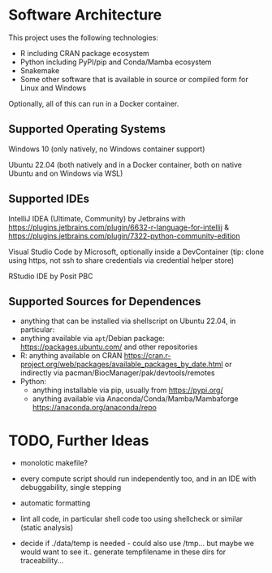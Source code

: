 

# Software Architecture

This project uses the following technologies:

* R including CRAN package ecosystem
* Python including PyPI/pip and Conda/Mamba ecosystem
* Snakemake
* Some other software that is available in source or compiled form for Linux and Windows

Optionally, all of this can run in a Docker container.

## Supported Operating Systems
Windows 10 (only natively, no Windows container support)

Ubuntu 22.04 (both natively and in a Docker container, both on native Ubuntu and on Windows via WSL)


## Supported IDEs
IntelliJ IDEA (Ultimate, Community) by Jetbrains with https://plugins.jetbrains.com/plugin/6632-r-language-for-intellij & https://plugins.jetbrains.com/plugin/7322-python-community-edition

Visual Studio Code by Microsoft, optionally inside a DevContainer (tip: clone using https, not ssh to share credentials via credential helper store)

RStudio IDE by Posit PBC

## Supported Sources for Dependences
* anything that can be installed via shellscript on Ubuntu 22.04, in particular:
* anything available via `apt`/Debian package: https://packages.ubuntu.com/ and other repositories
* R: anything available on CRAN https://cran.r-project.org/web/packages/available_packages_by_date.html or indirectly via pacman/BiocManager/pak/devtools/remotes
* Python:
    * anything installable via pip, usually from https://pypi.org/
    * anything available via Anaconda/Conda/Mamba/Mambaforge https://anaconda.org/anaconda/repo

# TODO, Further Ideas
* monolotic makefile?
* every compute script should run independently too, and in an IDE with debuggability, single stepping

* automatic formatting
* lint all code, in particular shell code too using shellcheck or similar (static analysis)
* decide if ./data/temp is needed - could also use /tmp... but maybe we would want to see it.. generate tempfilename in these dirs for traceability...